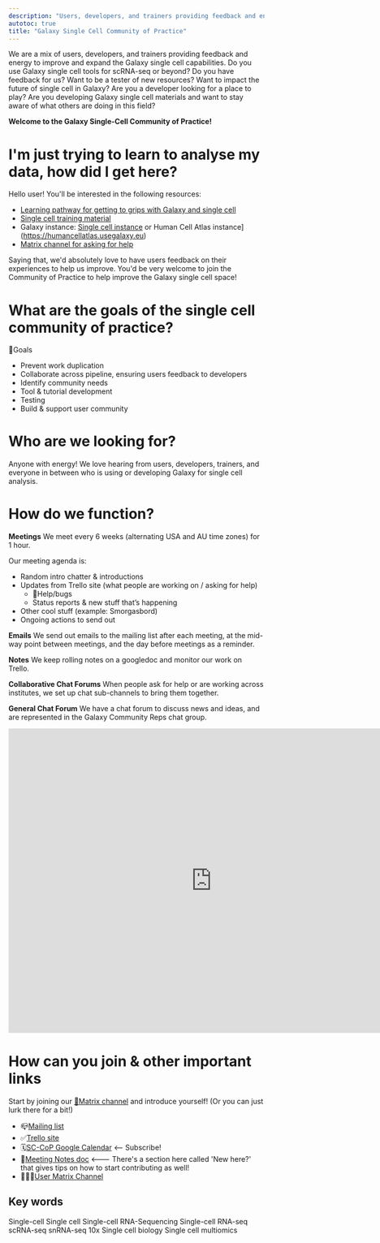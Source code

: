 ```yaml
---
description: "Users, developers, and trainers providing feedback and energy to improve and expand the Galaxy single cell capabilities."
autotoc: true
title: "Galaxy Single Cell Community of Practice"
---
```


We are a mix of users, developers, and trainers providing feedback and energy to improve and expand the Galaxy single cell capabilities. Do you use Galaxy single cell tools for scRNA-seq or beyond? Do you have feedback for us? Want to be a tester of new resources? Want to impact the future of single cell in Galaxy? Are you a developer looking for a place to play? Are you developing Galaxy single cell materials and want to stay aware of what others are doing in this field?

**Welcome to the Galaxy Single-Cell Community of Practice!**

# I'm just trying to learn to analyse my data, how did I get here? 
Hello user! You'll be interested in the following resources:

 - [Learning pathway for getting to grips with Galaxy and single cell](https://training.galaxyproject.org/training-material/learning-pathways/intro_single_cell.html)
 - [Single cell training material](https://training.galaxyproject.org/training-material/topics/single-cell/)
 - Galaxy instance: [Single cell instance](https://singlecell.usegalaxy.eu) or Human Cell Atlas instance](https://humancellatlas.usegalaxy.eu)
 - [Matrix channel for asking for help](https://matrix.to/#/#Galaxy-Training-Network_galaxy-single-cell:gitter.im)

Saying that, we'd absolutely love to have users feedback on their experiences to help us improve. You'd be very welcome to join the Community of Practice to help improve the Galaxy single cell space!

# What are the goals of the single cell community of practice?

🎯Goals
- Prevent work duplication
- Collaborate across pipeline, ensuring users feedback to developers
- Identify community needs
- Tool & tutorial development
- Testing
- Build & support user community

# Who are we looking for?

Anyone with energy! We love hearing from users, developers, trainers, and everyone in between who is using or developing Galaxy for single cell analysis.

# How do we function?

**Meetings** We meet every 6 weeks (alternating USA and AU time zones) for 1 hour.

Our meeting agenda is:
 - Random intro chatter & introductions
 - Updates from Trello site (what people are working on / asking for help)
    - 🐛Help/bugs
    - Status reports & new stuff that’s happening
 - Other cool stuff (example: Smorgasbord)
 - Ongoing actions to send out

**Emails** We send out emails to the mailing list after each meeting, at the mid-way point between meetings, and the day before meetings as a reminder.

**Notes** We keep rolling notes on a googledoc and monitor our work on Trello.

**Collaborative Chat Forums** When people ask for help or are working across institutes, we set up chat sub-channels to bring them together.

**General Chat Forum** We have a chat forum to discuss news and ideas, and are represented in the Galaxy Community Reps chat group.

<iframe src="https://calendar.google.com/calendar/embed?src=f6b4dbe4aa3d7076e740e4198aa482d6b92b52129c9f867cfb49f7ac40450796%40group.calendar.google.com&ctz=Europe%2FLondon" style="border: 0" width="800" height="600" frameborder="0" scrolling="no"></iframe>

# How can you join & other important links

Start by joining our [💬Matrix channel](https://matrix.to/#/#usegalaxy-eu_single-cell-workflows) and introduce yourself! (Or you can just lurk there for a bit!)

 - 📪[Mailing list](https://lists.galaxyproject.org/lists/single-cell-cop.lists.galaxyproject.org/)
 - ✅[Trello site](https://trello.com/invite/b/KLVgHvCB/ATTI53fe3f6ea71737e3aa6570e5ed148a528698CA27/sccop-tool-wrapping-tutorial-development)
 - 🗓️[SC-CoP Google Calendar](https://calendar.google.com/calendar/embed?src=f6b4dbe4aa3d7076e740e4198aa482d6b92b52129c9f867cfb49f7ac40450796%40group.calendar.google.com&ctz=Europe%2FLondon) <-- Subscribe!
 - 📝[Meeting Notes doc](https://docs.google.com/document/d/19W--oeFoEgfZbw9MWvky_A__554th-VG3ryOqtfmHSA/edit?usp=sharing) <--- There's a section here called 'New here?' that gives tips on how to start contributing as well!
 - 🧑🏽‍🏫[User Matrix Channel](https://matrix.to/#/#Galaxy-Training-Network_galaxy-single-cell:gitter.im)

## Key words

Single-cell
Single cell
Single-cell RNA-Sequencing
Single-cell RNA-seq
scRNA-seq
snRNA-seq
10x
Single cell biology
Single cell multiomics
